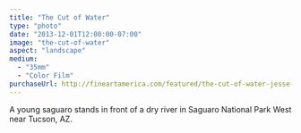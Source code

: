 ```yaml
---
title: "The Cut of Water"
type: "photo"
date: "2013-12-01T12:00:00-07:00"
image: "the-cut-of-water"
aspect: "landscape"
medium:
  - "35mm"
  - "Color Film"
purchaseUrl: http://fineartamerica.com/featured/the-cut-of-water-jesse-allen.html
---
```


A young saguaro stands in front of a dry river in Saguaro National Park West near Tucson, AZ.

